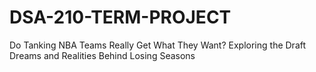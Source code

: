# DSA-210-TERM-PROJECT
Do Tanking NBA Teams Really Get What They Want? Exploring the Draft Dreams and Realities Behind Losing Seasons
